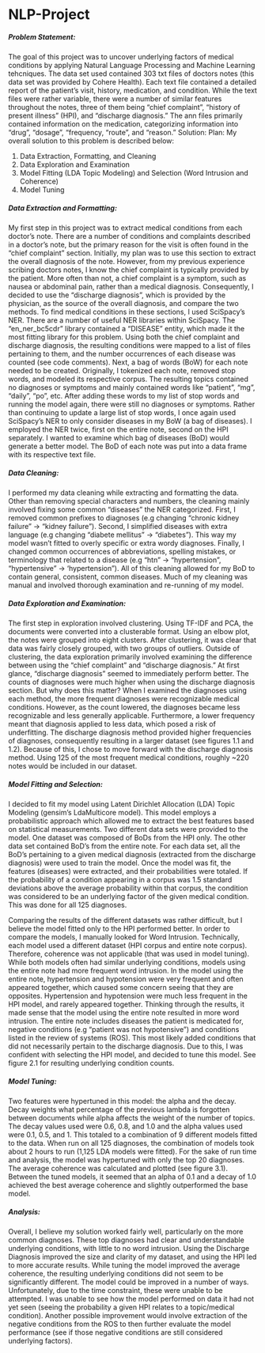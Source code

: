 # NLP-Project




##### Problem Statement:

The goal of this project was to uncover underlying factors of medical conditions by applying Natural Language Processing and Machine Learning tehcniques. The data set used contained 303 txt files of doctors notes (this data set was provided by Cohere Health). Each text file contained a detailed report of the patient’s visit, history, medication, and condition. While the text files were rather variable, there were a number of similar features throughout the notes, three of them being “chief complaint”, “history of present illness” (HPI), and “discharge diagnosis.” The ann files primarily contained information on the medication, categorizing information into “drug”, “dosage”, “frequency, “route”, and “reason.”
Solution:
Plan:
My overall solution to this problem is described below:
1. Data Extraction, Formatting, and Cleaning
2. Data Exploration and Examination
3. Model Fitting (LDA Topic Modeling) and Selection (Word Intrusion and Coherence)
4. Model Tuning


##### Data Extraction and Formatting:

My first step in this project was to extract medical conditions from each doctor’s note. There are a number of conditions and complaints described in a doctor’s note, but the primary reason for the visit is often found in the “chief complaint” section. Initially, my plan was to use this section to extract the overall diagnosis of the note. However, from my previous experience scribing doctors notes, I know the chief complaint is typically provided by the patient. More often than not, a chief complaint is a symptom, such as nausea or abdominal pain, rather than a medical diagnosis. Consequently, I decided to use the “discharge diagnosis”, which is provided by the physician, as the source of the overall diagnosis, and compare the two methods. To find medical conditions in these sections, I used SciSpacy’s NER. There are a number of useful NER libraries within SciSpacy. The “en_ner_bc5cdr” library contained a “DISEASE” entity, which made it the most fitting library for this problem. Using both the chief complaint and discharge diagnosis, the resulting conditions were mapped to a list of files pertaining to them, and the number occurrences of each disease was counted (see code comments).
Next, a bag of words (BoW) for each note needed to be created. Originally, I tokenized each note, removed stop words, and modeled its respective corpus. The resulting topics contained no diagnoses or symptoms and mainly contained words like “patient”, “mg”, “daily”, “po”, etc. After adding these words to my list of stop words and running the model again, there were still no diagnoses or symptoms. Rather than continuing to update a large list of stop words, I once again used SciSpacy’s NER to only consider diseases in my BoW (a bag of diseases). I employed the NER twice, first on the entire note, second on the HPI separately. I wanted to examine which bag of diseases (BoD) would generate a better model. The BoD of each note was put into a data frame with its respective text file.
##### Data Cleaning:

I performed my data cleaning while extracting and formatting the data. Other than removing special characters and numbers, the cleaning mainly involved fixing some common “diseases” the NER categorized. First, I removed common prefixes to diagnoses (e.g changing “chronic kidney failure” → “kidney failure”). Second, I simplified diseases with extra language (e.g changing “diabete mellitus” → “diabetes”). This way my model wasn’t fitted to overly specific or extra wordy diagnoses. Finally, I changed common occurrences of abbreviations, spelling mistakes, or terminology that related to a disease (e.g “htn” → “hypertension”, “hypertensive” → ‘hypertension”). All of this cleaning allowed for my BoD to contain general, consistent, common diseases. Much of my cleaning was manual and involved thorough examination and re-running of my model.
##### Data Exploration and Examination:

The first step in exploration involved clustering. Using TF-IDF and PCA, the documents were converted into a clusterable format. Using an elbow plot, the notes were grouped into eight clusters. After clustering, it was clear that data was fairly closely grouped, with two groups of outliers. Outside of clustering, the data exploration primarily involved examining the difference between using the “chief complaint” and “discharge diagnosis.” At first glance, “discharge diagnosis” seemed to immediately perform better. The counts of diagnoses were much higher when using the discharge diagnosis section. But why does this matter? When I examined the diagnoses using each method, the more frequent diagnoses were recognizable medical conditions. However, as the count lowered, the diagnoses became less recognizable and less generally applicable. Furthermore, a lower frequency meant that diagnosis applied to less data, which posed a risk of underfitting. The discharge diagnosis method provided higher frequencies of diagnoses, consequently resulting in a larger dataset (see figures 1.1 and 1.2). Because of this, I chose to move forward with the discharge diagnosis method. Using 125 of the most frequent medical conditions, roughly ~220 notes would be included in our dataset.
##### Model Fitting and Selection:

I decided to fit my model using Latent Dirichlet Allocation (LDA) Topic Modeling (gensim’s LdaMulticore model). This model employs a probabilistic approach which allowed me to extract the best features based on statistical measurements. Two different data sets were provided to the model. One dataset was composed of BoDs from the HPI only. The other data set contained BoD’s from the entire note.
For each data set, all the BoD’s pertaining to a given medical diagnosis (extracted from the discharge diagnosis) were used to train the model. Once the model was fit, the features (diseases) were extracted, and their probabilities were totaled. If the probability of a condition appearing in a corpus was 1.5 standard deviations above the average probability within that corpus, the condition was considered to be an underlying factor of the given medical condition. This was done for all 125 diagnoses.

Comparing the results of the different datasets was rather difficult, but I believe the model fitted only to the HPI performed better. In order to compare the models, I manually looked for Word Intrusion. Technically, each model used a different dataset (HPI corpus and entire note corpus). Therefore, coherence was not applicable (that was used in model tuning). While both models often had similar underlying conditions, models using the entire note had more frequent word intrusion. In the model using the entire note, hypertension and hypotension were very frequent and often appeared together, which caused some concern seeing that they are opposites. Hypertension and hypotension were much less frequent in the HPI model, and rarely appeared together.
Thinking through the results, it made sense that the model using the entire note resulted in more word intrusion. The entire note includes diseases the patient is medicated for, negative conditions (e.g “patient was not hypotensive”) and conditions listed in the review of systems (ROS). This most likely added conditions that did not necessarily pertain to the discharge diagnosis. Due to this, I was confident with selecting the HPI model, and decided to tune this model. See figure 2.1 for resulting underlying condition counts.

##### Model Tuning:

Two features were hypertuned in this model: the alpha and the decay. Decay weights what percentage of the previous lambda is forgotten between documents while alpha affects the weight of the number of topics. The decay values used were 0.6, 0.8, and 1.0 and the alpha values used were 0.1, 0.5, and 1. This totaled to a combination of 9 different models fitted to the data. When run on all 125 diagnoses, the combination of models took about 2 hours to run (1,125 LDA models were fitted). For the sake of run time and analysis, the model was hypertuned with only the top 20 diagnoses. The average coherence was calculated and plotted (see figure 3.1). Between the tuned models, it seemed that an alpha of 0.1 and a decay of 1.0 achieved the best average coherence and slightly outperformed the base model.
##### Analysis:

Overall, I believe my solution worked fairly well, particularly on the more common diagnoses. These top diagnoses had clear and understandable underlying conditions, with little to no word intrusion. Using the Discharge Diagnosis improved the size and clarity of my dataset, and using the HPI led to more accurate results. While tuning the model improved the average coherence, the resulting underlying conditions did not seem to be significantly different.
The model could be improved in a number of ways. Unfortunately, due to the time constraint, these were unable to be attempted. I was unable to see how the model performed on data it had not yet seen (seeing the probability a given HPI relates to a topic/medical condition). Another possible improvement would involve extraction of the negative conditions from the ROS to then further evaluate the model performance (see if those negative conditions are still considered underlying factors).
